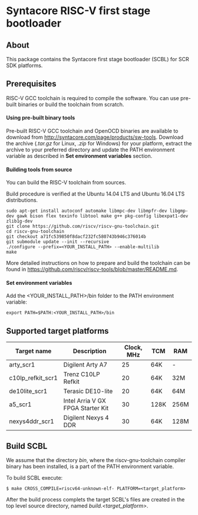 Syntacore RISC-V first stage bootloader
========================================

About
--------------

This package contains the Syntacore first stage bootloader (SCBL) for SCR SDK platforms.

Prerequisites
--------------

RISC-V GCC toolchain is required to compile the software. You can use pre-built binaries or build the toolchain from scratch.

#### Using pre-built binary tools

Pre-built RISC-V GCC toolchain and OpenOCD binaries are available to download from http://syntacore.com/page/products/sw-tools. Download the archive (*.tar.gz* for Linux, *.zip* for Windows) for your platform, extract the archive to your preferred directory and update the PATH environment variable as described in **Set environment variables** section.

#### Building tools from source

You can build the RISC-V toolchain from sources.

Build procedure is verified at the Ubuntu 14.04 LTS and Ubuntu 16.04 LTS distributions.

    sudo apt-get install autoconf automake libmpc-dev libmpfr-dev libgmp-dev gawk bison flex texinfo libtool make g++ pkg-config libexpat1-dev zlib1g-dev
    git clone https://github.com/riscv/riscv-gnu-toolchain.git
    cd riscv-gnu-toolchain
    git checkout a71fc539850f8dacf232fc580743b946c376014b
    git submodule update --init --recursive
    ./configure --prefix=<YOUR_INSTALL_PATH> --enable-multilib
    make

More detailed instructions on how to prepare and build the toolchain can be found in https://github.com/riscv/riscv-tools/blob/master/README.md.

#### Set environment variables

Add the <YOUR_INSTALL_PATH>/bin folder to the PATH environment variable:

    export PATH=$PATH:<YOUR_INSTALL_PATH>/bin

Supported target platforms
--------------

Target name | Description | Clock, MHz | TCM | RAM
------ | ----------- | --------- | ----- | -----
arty_scr1      | Digilent Arty A7  | 25 | 64K | -
c10lp_refkit_scr1 | Trenz C10LP Refkit | 20 | 64K | 32M
de10lite_scr1  | Terasic DE10-lite | 20 | 64K | 64M
a5_scr1        | Intel Arria V GX FPGA Starter Kit | 30 | 128K | 256M
nexys4ddr_scr1 | Digilent Nexys 4 DDR | 30 | 64K | 128M

Build SCBL
--------------

We assume that the directory *bin*, where the riscv-gnu-toolchain compiler binary has been installed, is a part of the PATH environment variable.

To build SCBL execute:

    $ make CROSS_COMPILE=riscv64-unknown-elf- PLATFORM=<target_platform>

After the build process complets the target SCBL's files are created in the top level source directory, named *build.<target_platform>*.
